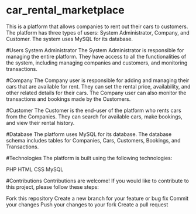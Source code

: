 # car_rental_marketplace
This is a platform that allows companies to rent out their cars to customers. The platform has three types of users: System Administrator, Company, and Customer. The system uses MySQL for its database.

#Users
System Administrator
The System Administrator is responsible for managing the entire platform. They have access to all the functionalities of the system, including managing companies and customers, and monitoring transactions.

#Company
The Company user is responsible for adding and managing their cars that are available for rent. They can set the rental price, availability, and other related details for their cars. The Company user can also monitor the transactions and bookings made by the Customers.

#Customer
The Customer is the end-user of the platform who rents cars from the Companies. They can search for available cars, make bookings, and view their rental history.

#Database
The platform uses MySQL for its database. The database schema includes tables for Companies, Cars, Customers, Bookings, and Transactions.

#Technologies
The platform is built using the following technologies:

PHP
HTML
CSS
MySQL

#Contributions
Contributions are welcome! If you would like to contribute to this project, please follow these steps:

Fork this repository
Create a new branch for your feature or bug fix
Commit your changes
Push your changes to your fork
Create a pull request
